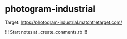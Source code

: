# photogram-industrial

Target: https://photogram-industrial.matchthetarget.com/

!!! Start notes at _create_comments.rb !!!
